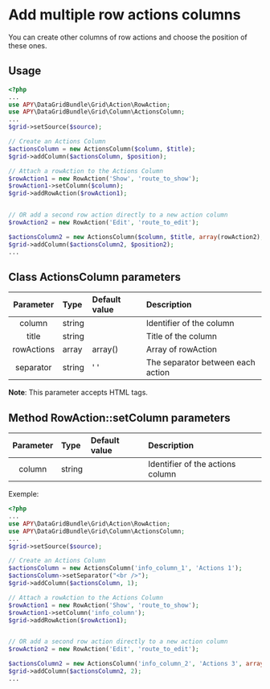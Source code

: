 Add multiple row actions columns
================================

You can create other columns of row actions and choose the position of these ones.

## Usage
```php
<?php
...
use APY\DataGridBundle\Grid\Action\RowAction;
use APY\DataGridBundle\Grid\Column\ActionsColumn;
...
$grid->setSource($source);

// Create an Actions Column
$actionsColumn = new ActionsColumn($column, $title);
$grid->addColumn($actionsColumn, $position);

// Attach a rowAction to the Actions Column
$rowAction1 = new RowAction('Show', 'route_to_show');
$rowAction1->setColumn($column);
$grid->addRowAction($rowAction1);


// OR add a second row action directly to a new action column
$rowAction2 = new RowAction('Edit', 'route_to_edit');

$actionsColumn2 = new ActionsColumn($column, $title, array(rowAction2), $separator);
$grid->addColumn($actionsColumn2, $position2);
...
```

## Class ActionsColumn parameters

|Parameter|Type|Default value|Description|
|:--:|:--|:--|:--|
|column|string||Identifier of the column|
|title|string||Title of the column|
|rowActions|array|array()|Array of rowAction|
|separator|string|' '|The separator between each action|

**Note**: This parameter accepts HTML tags.

## Method RowAction::setColumn parameters

|Parameter|Type|Default value|Description|
|:--:|:--|:--|:--|
|column|string||Identifier of the actions column|

Exemple:
```php
<?php
...
use APY\DataGridBundle\Grid\Action\RowAction;
use APY\DataGridBundle\Grid\Column\ActionsColumn;
...
$grid->setSource($source);

// Create an Actions Column
$actionsColumn = new ActionsColumn('info_column_1', 'Actions 1');
$actionsColumn->setSeparator("<br />");
$grid->addColumn($actionsColumn, 1);

// Attach a rowAction to the Actions Column
$rowAction1 = new RowAction('Show', 'route_to_show');
$rowAction1->setColumn('info_column');
$grid->addRowAction($rowAction1);


// OR add a second row action directly to a new action column
$rowAction2 = new RowAction('Edit', 'route_to_edit');

$actionsColumn2 = new ActionsColumn('info_column_2', 'Actions 3', array(rowAction2));
$grid->addColumn($actionsColumn2, 2);
...
```